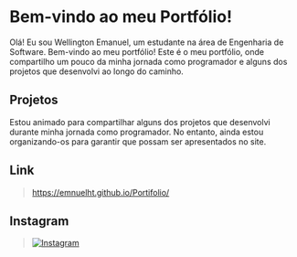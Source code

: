 # Bem-vindo ao meu Portfólio!

Olá! Eu sou Wellington Emanuel, um estudante na área de Engenharia de Software. Bem-vindo ao meu portfólio!
Este é o meu portfólio, onde compartilho um pouco da minha jornada como programador e alguns dos projetos que desenvolvi ao longo do caminho.

## Projetos
Estou animado para compartilhar alguns dos projetos que desenvolvi durante minha jornada como programador. No entanto, ainda estou organizando-os para garantir que possam ser apresentados no site.

## Link
> https://emnuelht.github.io/Portifolio/


## Instagram
> [![Instagram](https://img.shields.io/badge/-Instagram-%23E4405F?style=flat-square&logo=instagram&logoColor=white)](https://www.instagram.com/emnuelht/)
